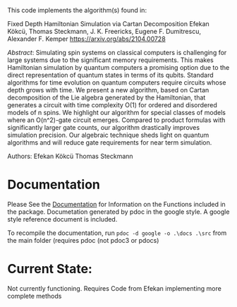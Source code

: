 This code implements the algorithm(s) found in:

Fixed Depth Hamiltonian Simulation via Cartan Decomposition
Efekan Kökcü, Thomas Steckmann, J. K. Freericks, Eugene F. Dumitrescu, Alexander F. Kemper
https://arxiv.org/abs/2104.00728

_Abstract_:
Simulating spin systems on classical computers is challenging for large systems due to the significant memory requirements. This makes Hamiltonian simulation by quantum computers a promising option due to the direct representation of quantum states in terms of its qubits. Standard algorithms for time evolution on quantum computers require circuits whose depth grows with time. We present a new algorithm, based on Cartan decomposition of the Lie algebra generated by the Hamiltonian, that generates a circuit with time complexity O(1) for ordered and disordered models of n spins. We highlight our algorithm for special classes of models where an O(n^2)-gate circuit emerges. Compared to product formulas with significantly larger gate counts, our algorithm drastically improves simulation precision. Our algebraic technique sheds light on quantum algorithms and will reduce gate requirements for near term simulation.

Authors:
  Efekan Kökcü
  Thomas Steckmann

# Documentation
Please See the [Documentation](docs/) for Information on the Functions included in the package. Documetation generated by pdoc in the google style. A google style reference document is included. 

To recompile the documentation, run 
`pdoc -d google -o .\docs .\src` 
from the main folder (requires pdoc (not pdoc3 or pdocs) 

# Current State:
Not currently functioning. Requires Code from Efekan implementing more complete methods

